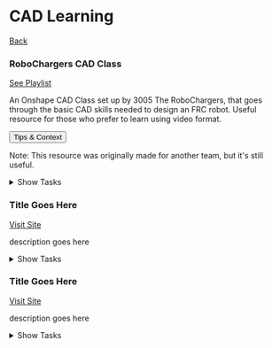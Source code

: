 <div class="page-header">
  <h1>CAD Learning</h1>
  <a href="/design/" class="home-button">Back</a>
</div>


<!-- Card 1-->
<div class="card-stack">
  <div class="simple-card">   
  <!-- Title and button side-by-side -->
  <div class="card-header">
      <h3 class="card-title">RoboChargers CAD Class</h3>
      <a 
        href="https://www.youtube.com/playlist?list=YOUR_PLAYLIST_ID" 
        target="_blank" 
        class="card-button"
      >
        See Playlist
      </a>
    </div>
  <!-- Description text -->
  <p class="card-description">
      An Onshape CAD Class set up by 3005 The RoboChargers, that goes through the basic CAD skills needed to design an FRC robot. Useful resource for those who prefer to learn using video format. 
  </p>
  <!-- More Information -->
<button class="info-toggle">Tips & Context</button>
<div class="info-box">
  <p><span class="info-label">Note:</span> This resource was originally made for another team, but it's still useful.</p>
</div>

   <!-- Tasks Dropdown-->
</details>
    </details>
    <details class="task-dropdown">
      <summary>Show Tasks</summary>
      <ul class="task-list">
        <li>Go through this playlist and CAD alongside the </li>
        <li>Task 2</li>
        <li>Task 3</li>
      </ul>
    </details>
  </div>
</div>

<!-- Card 2-->
<div class="card-stack">
  <div class="simple-card" style="margin-top:1rem;">   
  <!-- Title and button side-by-side -->
  <div class="card-header">
      <h3 class="card-title">Title Goes Here</h3>
      <a 
        href="https://www.youtube.com/playlist?list=YOUR_PLAYLIST_ID" 
        target="_blank" 
        class="card-button"
      >
        Visit Site
      </a>
    </div>
  <!-- Description text -->
  <p class="card-description">
      description goes here
  </p>
  <!-- Dropdown task list -->
  <details class="task-dropdown">
      <summary>Show Tasks</summary>
      <ul class="task-list">
        <li>Task 1</li>
        <li>Task 2</li>
        <li>Task 3</li>
      </ul>
    </details>
  </div>
</div>

<!-- Card 3-->
<div class="card-stack">
  <div class="simple-card" style="margin-top:1rem;">   
  <!-- Title and button side-by-side -->
  <div class="card-header">
      <h3 class="card-title">Title Goes Here</h3>
      <a 
        href="https://www.youtube.com/playlist?list=YOUR_PLAYLIST_ID" 
        target="_blank" 
        class="card-button"
      >
        Visit Site
      </a>
    </div>
  <!-- Description text -->
  <p class="card-description">
      description goes here
  </p>
  <!-- Dropdown task list -->
  <details class="task-dropdown">
      <summary>Show Tasks</summary>
      <ul class="task-list">
        <li>Task 1</li>
        <li>Task 2</li>
        <li>Task 3</li>
      </ul>
    </details>
  </div>
</div>

<script>
  const toggleBtn = document.querySelector(".info-toggle");
  const infoBox = document.querySelector(".info-box");

  toggleBtn.addEventListener("click", function () {
    infoBox.classList.toggle("hidden");
    toggleBtn.textContent = infoBox.classList.contains("hidden")
      ? "Tips & Context"
      : "Hide Information";
  });
</script>